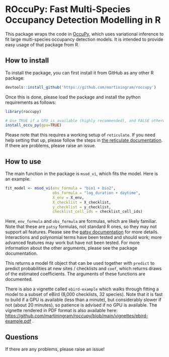 # ROccuPy: Fast Multi-Species Occupancy Detection Modelling in R

This package wraps the code in
[OccuPy](https://github.com/martiningram/occu_py), which uses variational
inference to fit large multi-species occupancy detection models. It is intended
to provide easy usage of that package from R.

## How to install

To install the package, you can first install it from GitHub as any other R
package:

```R
devtools::install_github('https://github.com/martiningram/roccupy')
```

Once this is done, please load the package and install the python requirements
as follows:

```R
library(roccupy)

# Use TRUE if a GPU is available (highly recommended), and FALSE otherwise.
install_occu_py(gpu=TRUE)
```

Please note that this requires a working setup of `reticulate`. If you need help
setting that up, please follow the steps in [the reticulate
documentation](https://rstudio.github.io/reticulate/). If there are problems,
please raise an issue.

## How to use

The main function in the package is `msod_vi`, which fits the model. Here is an
example:

```R
fit_model <- msod_vi(env_formula = "bio1 + bio2",
                     obs_formula = "log_duration + daytime",
                     X_env = X_env,
                     X_checklist = X_checklist, 
                     y_checklist = y_checklist,
                     checklist_cell_ids = checklist_cell_ids)
```

Here, `env_formula` and `obs_formula` are formulas, which are likely
familiar. Note that these are `patsy` formulas, not standard R ones, so they may
not support all features. Please see the [patsy
documentation](https://patsy.readthedocs.io/en/latest/formulas.html) for more
details. Interactions and polynomial terms have been tested and should work;
more advanced features may work but have not been tested. For more information
about the other arguments, please see the package documentation.

This returns a model fit object that can be used together with `predict` to
predict probabilities at new sites / checklists and `coef`, which returns draws
of the estimated coefficients. The arguments of these functions are documented.

There is also a vignette called `ebird-example` which walks through fitting a
model to a subset of eBird (8,000 checklists, 32 species). Note that it is fast
to build if a GPU is available (less than a minute), but considerably slower if
not (about 20 minutes), so patience is advised if no GPU is available. The
vignette rendered in PDF format is also available here:
https://github.com/martiningram/roccupy/blob/main/vignettes/ebird-example.pdf .

## Questions

If there are any problems, please raise an issue!
